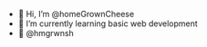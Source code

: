- 👋 Hi, I’m @homeGrownCheese
- 🌱 I’m currently learning basic web development
- 🐥 @hmgrwnsh

<!---
homeGrownCheese/homeGrownCheese is a ✨ special ✨ repository because its `README.md` (this file) appears on your GitHub profile.
You can click the Preview link to take a look at your changes.
--->
